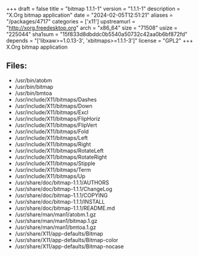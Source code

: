 +++
draft = false
title = "bitmap 1.1.1-1"
version = "1.1.1-1"
description = "X.Org bitmap application"
date = "2024-02-05T12:51:21"
aliases = "/packages/4717"
categories = ['x11']
upstreamurl = "http://xorg.freedesktop.org"
arch = "x86_64"
size = "71508"
usize = "225044"
sha1sum = "15f833d8dbddc0b5540a50732c42aa0b6bf872fd"
depends = "['libxaw>=1.0.13-3', 'xbitmaps>=1.1.1-3']"
license = "GPL2"
+++
X.Org bitmap application

## Files: 
* /usr/bin/atobm
* /usr/bin/bitmap
* /usr/bin/bmtoa
* /usr/include/X11/bitmaps/Dashes
* /usr/include/X11/bitmaps/Down
* /usr/include/X11/bitmaps/Excl
* /usr/include/X11/bitmaps/FlipHoriz
* /usr/include/X11/bitmaps/FlipVert
* /usr/include/X11/bitmaps/Fold
* /usr/include/X11/bitmaps/Left
* /usr/include/X11/bitmaps/Right
* /usr/include/X11/bitmaps/RotateLeft
* /usr/include/X11/bitmaps/RotateRight
* /usr/include/X11/bitmaps/Stipple
* /usr/include/X11/bitmaps/Term
* /usr/include/X11/bitmaps/Up
* /usr/share/doc/bitmap-1.1.1/AUTHORS
* /usr/share/doc/bitmap-1.1.1/ChangeLog
* /usr/share/doc/bitmap-1.1.1/COPYING
* /usr/share/doc/bitmap-1.1.1/INSTALL
* /usr/share/doc/bitmap-1.1.1/README.md
* /usr/share/man/man1/atobm.1.gz
* /usr/share/man/man1/bitmap.1.gz
* /usr/share/man/man1/bmtoa.1.gz
* /usr/share/X11/app-defaults/Bitmap
* /usr/share/X11/app-defaults/Bitmap-color
* /usr/share/X11/app-defaults/Bitmap-nocase
